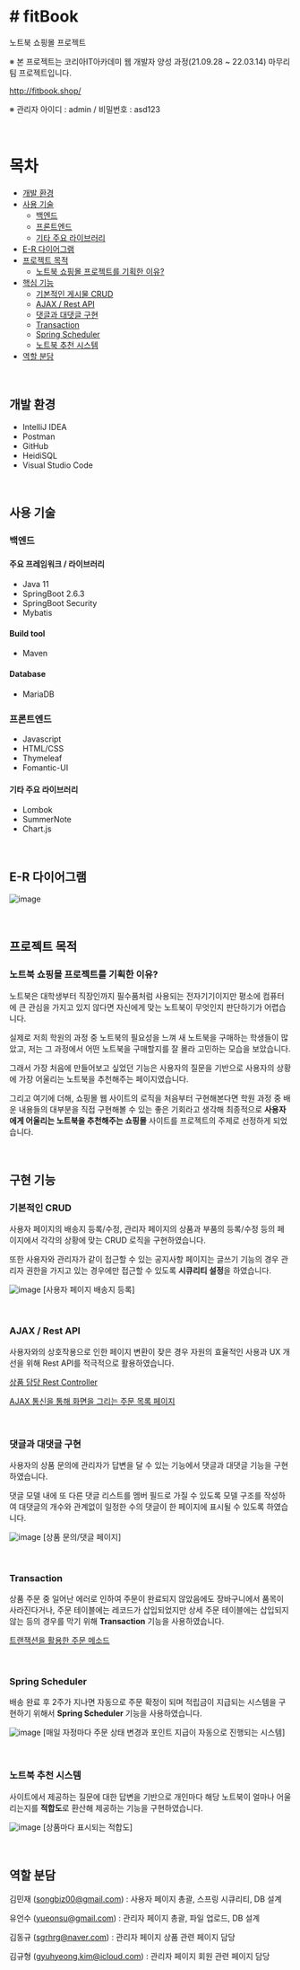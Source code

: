 # # fitBook
노트북 쇼핑몰 프로젝트

※ 본 프로젝트는 코리아IT아카데미 웹 개발자 양성 과정(21.09.28 ~ 22.03.14) 마무리 팀 프로젝트입니다.

http://fitbook.shop/

※ 관리자 아이디 : admin / 비밀번호 : asd123

<br>

# 목차
- [개발 환경](#개발-환경)
- [사용 기술](#사용-기술)
    * [백엔드](#백엔드)
    * [프론트엔드](#프론트엔드)
    * [기타 주요 라이브러리](#기타-주요-라이브러리)
- [E-R 다이어그램](#e-r-다이어그램)
- [프로젝트 목적](#프로젝트-목적)
    * [노트북 쇼핑몰 프로젝트를 기획한 이유?](#노트북-쇼핑몰-프로젝트를-기획한-이유?)
- [핵심 기능](#핵심-기능)
    * [기본적인 게시물 CRUD](#기본적인-crud)
    * [AJAX / Rest API](#ajax-/-rest-api)
    * [댓글과 대댓글 구현](#댓글과-대댓글-구현)
    * [Transaction](#transaction)
    * [Spring Scheduler](#spring-scheduler)
    * [노트북 추천 시스템](#노트북-추천-시스템)
- [역할 분담](#역할-분담)

<br>

## 개발 환경
- IntelliJ IDEA
- Postman
- GitHub
- HeidiSQL
- Visual Studio Code

<br>

## 사용 기술
### 백엔드
#### 주요 프레임워크 / 라이브러리
- Java 11
- SpringBoot 2.6.3
- SpringBoot Security
- Mybatis

#### Build tool
- Maven

#### Database
- MariaDB

### 프론트엔드
- Javascript
- HTML/CSS
- Thymeleaf
- Fomantic-UI

#### 기타 주요 라이브러리
- Lombok
- SummerNote
- Chart.js

<br>

## E-R 다이어그램
![image](https://github.com/songbiz0/fitBook/blob/master/img/fitbook-1.png?raw=true)

<br>

## 프로젝트 목적

### 노트북 쇼핑몰 프로젝트를 기획한 이유? 

노트북은 대학생부터 직장인까지 필수품처럼 사용되는 전자기기이지만 평소에 컴퓨터에 큰 관심을 가지고 있지 않다면 자신에게 맞는 노트북이 무엇인지 판단하기가 어렵습니다.

실제로 저희 학원의 과정 중 노트북의 필요성을 느껴 새 노트북을 구매하는 학생들이 많았고, 저는 그 과정에서 어떤 노트북을 구매할지를 잘 몰라 고민하는 모습을 보았습니다.

그래서 가장 처음에 만들어보고 싶었던 기능은 사용자의 질문을 기반으로 사용자의 상황에 가장 어울리는 노트북을 추천해주는 페이지였습니다.

그리고 여기에 더해, 쇼핑몰 웹 사이트의 로직을 처음부터 구현해본다면 학원 과정 중 배운 내용들의 대부분을 직접 구현해볼 수 있는 좋은 기회라고 생각해 최종적으로 **사용자에게 어울리는 노트북을 추천해주는 쇼핑몰** 사이트를 프로젝트의 주제로 선정하게 되었습니다.

<br>

## 구현 기능

### 기본적인 CRUD

사용자 페이지의 배송지 등록/수정, 관리자 페이지의 상품과 부품의 등록/수정 등의 페이지에서 각각의 상황에 맞는 CRUD 로직을 구현하였습니다.

또한 사용자와 관리자가 같이 접근할 수 있는 공지사항 페이지는 글쓰기 기능의 경우 관리자 권한을 가지고 있는 경우에만 접근할 수 있도록 **시큐리티 설정**을 하였습니다.

![image](https://github.com/songbiz0/fitBook/blob/master/img/shipment.png?raw=true)
[사용자 페이지 배송지 등록]

<br>

### AJAX / Rest API

사용자와의 상호작용으로 인한 페이지 변환이 잦은 경우 자원의 효율적인 사용과 UX 개선을 위해 Rest API를 적극적으로 활용하였습니다.

[상품 담당 Rest Controller](https://github.com/songbiz0/fitBook/blob/master/src/main/java/com/fitbook/shop/ShopRestController.java#L1)

[AJAX 통신을 통해 화면을 그리는 주문 목록 페이지](https://github.com/songbiz0/fitBook/blob/230a0a25cbf5e7bedf10b66626ad2aa0aee06517/src/main/resources/static/js/mypage/list.js#L191)

<br>

### 댓글과 대댓글 구현

사용자의 상품 문의에 관리자가 답변을 달 수 있는 기능에서 댓글과 대댓글 기능을 구현하였습니다.

댓글 모델 내에 또 다른 댓글 리스트를 멤버 필드로 가질 수 있도록 모델 구조를 작성하여 대댓글의 개수와 관계없이 일정한 수의 댓글이 한 페이지에 표시될 수 있도록 하였습니다.

![image](https://github.com/songbiz0/fitBook/blob/master/img/comment.png?raw=true)
[상품 문의/댓글 페이지]

<br>

### Transaction

상품 주문 중 일어난 에러로 인하여 주문이 완료되지 않았음에도 장바구니에서 품목이 사라진다거나, 주문 테이블에는 레코드가 삽입되었지만 상세 주문 테이블에는 삽입되지 않는 등의 경우를 막기 위해 **Transaction** 기능을 사용하였습니다.

[트랜잭션을 활용한 주문 메소드](https://github.com/songbiz0/fitBook/blob/230a0a25cbf5e7bedf10b66626ad2aa0aee06517/src/main/java/com/fitbook/shop/ShopService.java#L267)

<br>

### Spring Scheduler

배송 완료 후 2주가 지나면 자동으로 주문 확정이 되며 적립금이 지급되는 시스템을 구현하기 위해서 **Spring Scheduler** 기능을 사용하였습니다.

![image](https://github.com/songbiz0/fitBook/blob/master/img/scheduler.png?raw=true)
[매일 자정마다 주문 상태 변경과 포인트 지급이 자동으로 진행되는 시스템]

<br>

### 노트북 추천 시스템

사이트에서 제공하는 질문에 대한 답변을 기반으로 개인마다 해당 노트북이 얼마나 어울리는지를 **적합도**로 환산해 제공하는 기능을 구현하였습니다.

![image](https://github.com/songbiz0/fitBook/blob/master/img/recommendation.png?raw=true)
[상품마다 표시되는 적합도]

<br>

## 역할 분담
김민재 (songbiz00@gmail.com) : 사용자 페이지 총괄, 스프링 시큐리티, DB 설계

유언수 (yueonsu@gmail.com) : 관리자 페이지 총괄, 파일 업로드, DB 설계

김동규 (sgrhrg@naver.com) : 관리자 페이지 상품 관련 페이지 담당

김규형 (gyuhyeong.kim@icloud.com) : 관리자 페이지 회원 관련 페이지 담당
